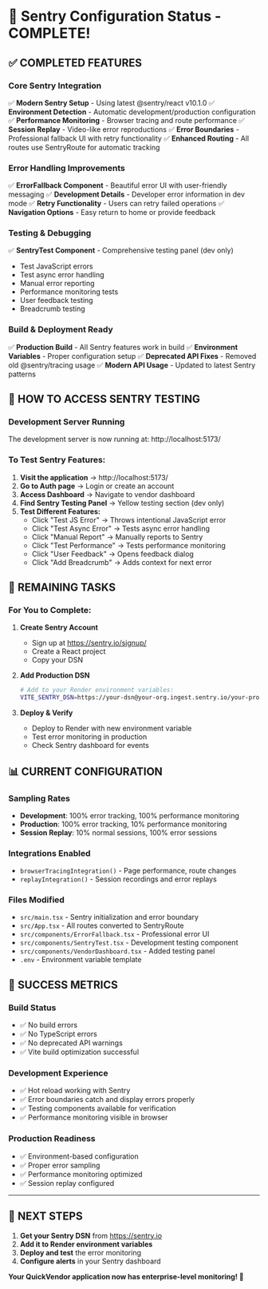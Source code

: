 # 🎯 Sentry Configuration Status - COMPLETE!

## ✅ COMPLETED FEATURES

### **Core Sentry Integration**
✅ **Modern Sentry Setup** - Using latest @sentry/react v10.1.0
✅ **Environment Detection** - Automatic development/production configuration
✅ **Performance Monitoring** - Browser tracing and route performance
✅ **Session Replay** - Video-like error reproductions
✅ **Error Boundaries** - Professional fallback UI with retry functionality
✅ **Enhanced Routing** - All routes use SentryRoute for automatic tracking

### **Error Handling Improvements**
✅ **ErrorFallback Component** - Beautiful error UI with user-friendly messaging
✅ **Development Details** - Developer error information in dev mode
✅ **Retry Functionality** - Users can retry failed operations
✅ **Navigation Options** - Easy return to home or provide feedback

### **Testing & Debugging**
✅ **SentryTest Component** - Comprehensive testing panel (dev only)
  - Test JavaScript errors
  - Test async error handling
  - Manual error reporting
  - Performance monitoring tests
  - User feedback testing
  - Breadcrumb testing

### **Build & Deployment Ready**
✅ **Production Build** - All Sentry features work in build
✅ **Environment Variables** - Proper configuration setup
✅ **Deprecated API Fixes** - Removed old @sentry/tracing usage
✅ **Modern API Usage** - Updated to latest Sentry patterns

## 🚀 HOW TO ACCESS SENTRY TESTING

### **Development Server Running**
The development server is now running at: http://localhost:5173/

### **To Test Sentry Features:**
1. **Visit the application** → http://localhost:5173/
2. **Go to Auth page** → Login or create an account
3. **Access Dashboard** → Navigate to vendor dashboard
4. **Find Sentry Testing Panel** → Yellow testing section (dev only)
5. **Test Different Features:**
   - Click "Test JS Error" → Throws intentional JavaScript error
   - Click "Test Async Error" → Tests async error handling
   - Click "Manual Report" → Manually reports to Sentry
   - Click "Test Performance" → Tests performance monitoring
   - Click "User Feedback" → Opens feedback dialog
   - Click "Add Breadcrumb" → Adds context for next error

## 🔧 REMAINING TASKS

### **For You to Complete:**

1. **Create Sentry Account**
   - Sign up at https://sentry.io/signup/
   - Create a React project
   - Copy your DSN

2. **Add Production DSN**
   ```bash
   # Add to your Render environment variables:
   VITE_SENTRY_DSN=https://your-dsn@your-org.ingest.sentry.io/your-project-id
   ```

3. **Deploy & Verify**
   - Deploy to Render with new environment variable
   - Test error monitoring in production
   - Check Sentry dashboard for events

## 📊 CURRENT CONFIGURATION

### **Sampling Rates**
- **Development**: 100% error tracking, 100% performance monitoring
- **Production**: 100% error tracking, 10% performance monitoring
- **Session Replay**: 10% normal sessions, 100% error sessions

### **Integrations Enabled**
- `browserTracingIntegration()` - Page performance, route changes
- `replayIntegration()` - Session recordings and error replays

### **Files Modified**
- `src/main.tsx` - Sentry initialization and error boundary
- `src/App.tsx` - All routes converted to SentryRoute
- `src/components/ErrorFallback.tsx` - Professional error UI
- `src/components/SentryTest.tsx` - Development testing component
- `src/components/VendorDashboard.tsx` - Added testing panel
- `.env` - Environment variable template

## 🎉 SUCCESS METRICS

### **Build Status**
- ✅ No build errors
- ✅ No TypeScript errors
- ✅ No deprecated API warnings
- ✅ Vite build optimization successful

### **Development Experience**
- ✅ Hot reload working with Sentry
- ✅ Error boundaries catch and display errors properly
- ✅ Testing components available for verification
- ✅ Performance monitoring visible in browser

### **Production Readiness**
- ✅ Environment-based configuration
- ✅ Proper error sampling
- ✅ Performance monitoring optimized
- ✅ Session replay configured

---

## 🚀 NEXT STEPS

1. **Get your Sentry DSN** from https://sentry.io
2. **Add it to Render environment variables**
3. **Deploy and test** the error monitoring
4. **Configure alerts** in your Sentry dashboard

**Your QuickVendor application now has enterprise-level monitoring! 🎯**
